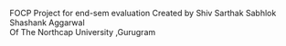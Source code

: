FOCP Project for end-sem evaluation 
Created by
  Shiv Sarthak Sabhlok
  Shashank Aggarwal     
Of The Northcap University ,Gurugram
